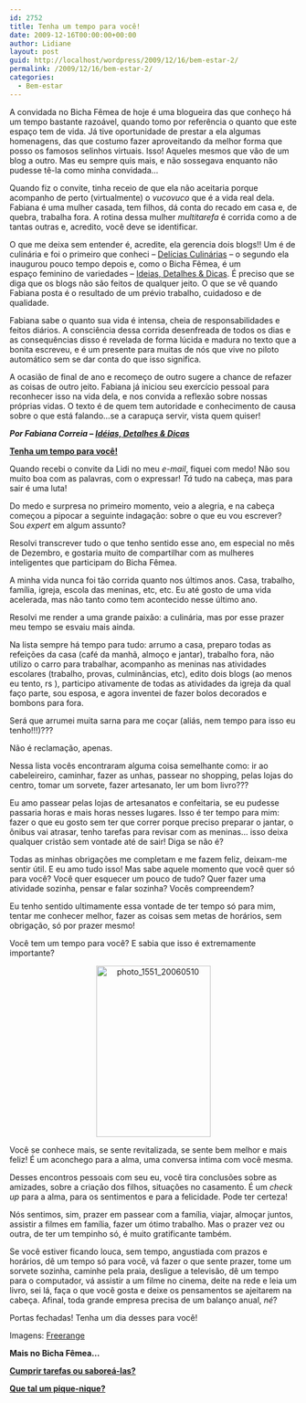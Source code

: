 ```yaml
---
id: 2752
title: Tenha um tempo para você!
date: 2009-12-16T00:00:00+00:00
author: Lidiane
layout: post
guid: http://localhost/wordpress/2009/12/16/bem-estar-2/
permalink: /2009/12/16/bem-estar-2/
categories:
  - Bem-estar
---
```

A convidada no Bicha Fêmea de hoje é uma blogueira das que conheço há um tempo bastante razoável, quando tomo por referência o quanto que este espaço tem de vida. Já tive oportunidade de prestar a ela algumas homenagens, das que costumo fazer aproveitando da melhor forma que posso os famosos selinhos virtuais. Isso! Aqueles mesmos que vão de um blog a outro. Mas eu sempre quis mais, e não sossegava enquanto não pudesse tê-la como minha convidada…<!--more-->

Quando fiz o convite, tinha receio de que ela não aceitaria porque acompanho de perto (virtualmente) o _vucovuco_ que é a vida real dela. Fabiana é uma mulher casada, tem filhos, dá conta do recado em casa e, de quebra, trabalha fora. A rotina dessa mulher _multitarefa_ é corrida como a de tantas outras e, acredito, você deve se identificar.

O que me deixa sem entender é, acredite, ela gerencia dois blogs!! Um é de culinária e foi o primeiro que conheci – <a href="http://deliciasculinariasdafabi.blogspot.com/" target="_blank">Delícias Culinárias</a> – o segundo ela inaugurou pouco tempo depois e, como o Bicha Fêmea, é um espaço feminino de variedades – <a href="http://ideiasdetalhesedicas.blogspot.com/" target="_blank">Ideias, Detalhes & Dicas</a>. É preciso que se diga que os blogs não são feitos de qualquer jeito. O que se vê quando Fabiana posta é o resultado de um prévio trabalho, cuidadoso e de qualidade.

Fabiana sabe o quanto sua vida é intensa, cheia de responsabilidades e feitos diários. A consciência dessa corrida desenfreada de todos os dias e as consequências disso é revelada de forma lúcida e madura no texto que a bonita escreveu, e é um presente para muitas de nós que vive no piloto automático sem se dar conta do que isso significa.

A ocasião de final de ano e recomeço de outro sugere a chance de refazer as coisas de outro jeito. Fabiana já iniciou seu exercício pessoal para reconhecer isso na vida dela, e nos convida a reflexão sobre nossas próprias vidas. O texto é de quem tem autoridade e conhecimento de causa sobre o que está falando…se a carapuça servir, vista quem quiser!

**_Por Fabiana Correia – <a href="http://ideiasdetalhesedicas.blogspot.com/" target="_blank">Idéias, Detalhes & Dicas</a>_**

**<span style="text-decoration: underline;">Tenha um tempo para você!</span>**

Quando recebi o convite da Lidi no meu _e-mail_, fiquei com medo! Não sou muito boa com as palavras, com o expressar! _Tá_ tudo na cabeça, mas para sair é uma luta!

Do medo e surpresa no primeiro momento, veio a alegria, e na cabeça começou a pipocar a seguinte indagação: sobre o que eu vou escrever? Sou _expert_ em algum assunto?

Resolvi transcrever tudo o que tenho sentido esse ano, em especial no mês de Dezembro, e gostaria muito de compartilhar com as mulheres inteligentes que participam do Bicha Fêmea.

<p style="text-align: center;">
  <p>
    A minha vida nunca foi tão corrida quanto nos últimos anos. Casa, trabalho, família, igreja, escola das meninas, etc, etc. Eu até gosto de uma vida acelerada, mas não tanto como tem acontecido nesse último ano.
  </p>
  
  <p>
    Resolvi me render a uma grande paixão: a culinária, mas por esse prazer meu tempo se esvaiu mais ainda.
  </p>
  
  <p>
    Na lista sempre há tempo para tudo: arrumo a casa, preparo todas as refeições da casa (café da manhã, almoço e jantar), trabalho fora, não utilizo o carro para trabalhar, acompanho as meninas nas atividades escolares (trabalho, provas, culminâncias, etc), edito dois blogs (ao menos eu tento, rs ), participo ativamente de todas as atividades da igreja da qual faço parte, sou esposa, e agora inventei de fazer bolos decorados e bombons para fora.
  </p>
  
  <p>
    Será que arrumei muita sarna para me coçar (aliás, nem tempo para isso eu tenho!!!)???
  </p>
  
  <p>
    Não é reclamação, apenas.
  </p>
  
  <p>
    Nessa lista vocês encontraram alguma coisa semelhante como: ir ao cabeleireiro, caminhar, fazer as unhas, passear no shopping, pelas lojas do centro, tomar um sorvete, fazer artesanato, ler um bom livro???
  </p>
  
  <p>
    Eu amo passear pelas lojas de artesanatos e confeitaria, se eu pudesse passaria horas e mais horas nesses lugares. Isso é ter tempo para mim: fazer o que eu gosto sem ter que correr porque preciso preparar o jantar, o ônibus vai atrasar, tenho tarefas para revisar com as meninas… isso deixa qualquer cristão sem vontade até de sair! Diga se não é?
  </p>
  
  <p>
    Todas as minhas obrigações me completam e me fazem feliz, deixam-me sentir útil. E eu amo tudo isso! Mas sabe aquele momento que você quer só para você? Você quer esquecer um pouco de tudo? Quer fazer uma atividade sozinha, pensar e falar sozinha? Vocês compreendem? 
  </p>
  
  <p>
    Eu tenho sentido ultimamente essa vontade de ter tempo só para mim, tentar me conhecer melhor, fazer as coisas sem metas de horários, sem obrigação, só por prazer mesmo!
  </p>
  
  <p>
    Você tem um tempo para você? E sabia que isso é extremamente importante?
  </p>
  
  <p style="text-align: center;">
    <img class="size-medium wp-image-3884  aligncenter" title="photo_1551_20060510" src="http://www.trololodemulher.com.br/blog/wp-content/uploads/2009/12/photo_1551_20060510-200x300.jpg" alt="photo_1551_20060510" width="200" height="300" />
  </p>
  
  <p>
    Você se conhece mais, se sente revitalizada, se sente bem melhor e mais feliz! É um aconchego para a alma, uma conversa intima com você mesma.
  </p>
  
  <p>
    Desses encontros pessoais com seu eu, você tira conclusões sobre as amizades, sobre a criação dos filhos, situações no casamento. É um <em>check up</em> para a alma, para os sentimentos e para a felicidade. Pode ter certeza!
  </p>
  
  <p>
    Nós sentimos, sim, prazer em passear com a família, viajar, almoçar juntos, assistir a filmes em família, fazer um ótimo trabalho. Mas o prazer vez ou outra, de ter um tempinho só, é muito gratificante também.
  </p>
  
  <p>
    Se você estiver ficando louca, sem tempo, angustiada com prazos e horários, dê um tempo só para você, vá fazer o que sente prazer, tome um sorvete sozinha, caminhe pela praia, desligue a televisão, dê um tempo para o computador, vá assistir a um filme no cinema, deite na rede e leia um livro, sei lá, faça o que você gosta e deixe os pensamentos se ajeitarem na cabeça. Afinal, toda grande empresa precisa de um balanço anual, <em>né</em>?
  </p>
  
  <p>
    Portas fechadas! Tenha um dia desses para você!
  </p>
  
  <p>
    Imagens: <a href="http://freerangestock.com/index.php" target="_blank">Freerange</a>
  </p>
  
  <p>
    <strong>Mais no Bicha Fêmea&#8230;</strong>
  </p>
  
  <p>
    <strong><a href="http://www.trololodemulher.com.br/2010/01/29/cumprir-tarefas-ou-sabore-las/" target="_self">Cumprir tarefas ou saboreá-las?</a></strong>
  </p>
  
  <p>
    <strong><a href="http://www.trololodemulher.com.br/2009/02/01/piquenique/" target="_self">Que tal um pique-nique?</a></strong>
  </p>
  
  <p>
    <strong> </strong>
  </p>